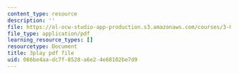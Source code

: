```yaml
---
content_type: resource
description: ''
file: https://ol-ocw-studio-app-production.s3.amazonaws.com/courses/3-091sc-introduction-to-solid-state-chemistry-fall-2010/066be4aadc7f8528a6e24e68102be7d9_IKJJ1SiMbjg.pdf
file_type: application/pdf
learning_resource_types: []
resourcetype: Document
title: 3play pdf file
uid: 066be4aa-dc7f-8528-a6e2-4e68102be7d9
---
```

